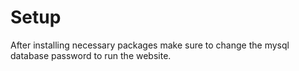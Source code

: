 # Setup
After installing necessary packages make sure to change the mysql database password to run the website.

